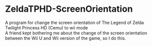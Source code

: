 # ZeldaTPHD-ScreenOrientation
A program for change the screen orientation of The Legend of Zelda Twilight Princess HD (Cemu) to wii mode
<br>
A friend kept bothering me about the change of the screen orientation between the Wii U and Wii version of the game, so I do this.

